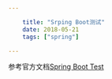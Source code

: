 ```yaml
---

    title: "Srping Boot测试"
    date: 2018-05-21
    tags: ["spring"]

---
```

参考官方文档[Spring Boot Test](https://docs.spring.io/spring-boot/docs/current/reference/html/spring-boot-features.html#boot-features-testing)